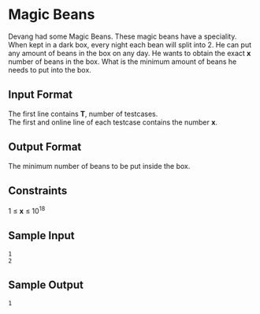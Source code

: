 # Magic Beans
Devang had some Magic Beans. These magic beans have a speciality. When kept in a dark box, every night each bean will split into 2. He can put any amount of beans in the box on any day. He wants to obtain the exact **x** number of beans in the box. 
What is the minimum amount of beans he needs to put into the box.

## Input Format
The first line contains **T**, number of testcases.         
The first and online line of each testcase contains the number **x**. 

## Output Format
The minimum number of beans to be put inside the box.

## Constraints
1 &#8804; **x** &#8804; 10<sup>18</sup>

## Sample Input
```
1
2
```

## Sample Output
```
1
```
